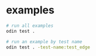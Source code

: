 # examples
```bash
# run all examples
odin test .

# run an example by test name
odin test . -test-name:test_edge
```